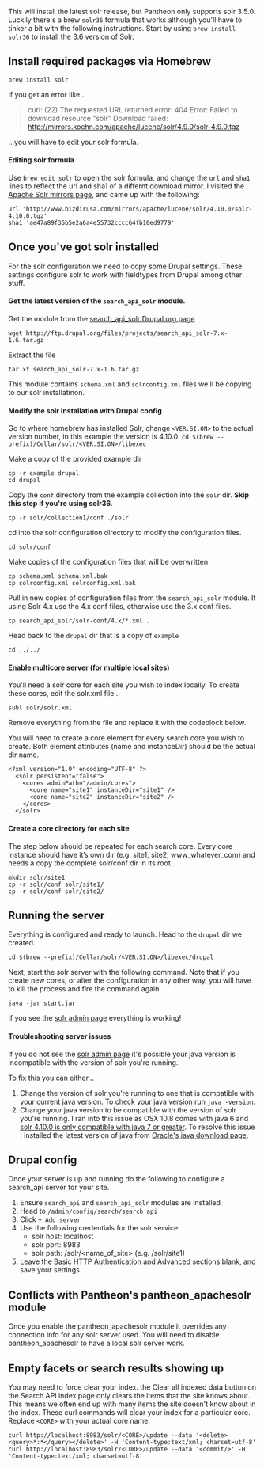 This will install the latest solr release, but Pantheon only supports solr 3.5.0. Luckily there's a brew ```solr36``` formula that works although you'll have to tinker a bit with the following instructions. Start by using ```brew install solr36``` to install the 3.6 version of Solr.

## Install required packages via Homebrew

```
brew install solr
```

If you get an error like...
> curl: (22) The requested URL returned error: 404
Error: Failed to download resource "solr"
Download failed: http://mirrors.koehn.com/apache/lucene/solr/4.9.0/solr-4.9.0.tgz

...you will have to edit your solr formula.

#### Editing solr formula
Use ```brew edit solr``` to open the solr formula, and change the ```url``` and ```sha1``` lines to reflect the url and sha1 of a differnt download mirror. I visited the [Apache Solr mirrors page](http://www.apache.org/dyn/closer.cgi/lucene/solr/), and came up with the following:
```
url 'http://www.bizdirusa.com/mirrors/apache/lucene/solr/4.10.0/solr-4.10.0.tgz'
sha1 'ae47a89f35b5e2a6a4e55732cccc64fb10ed9779'
```

## Once you've got solr installed
For the solr configuration we need to copy some Drupal settings. These settings configure solr to work with fieldtypes from Drupal among other stuff.

#### Get the latest version of the ```search_api_solr``` module.

Get the module from the [search_api_solr Drupal.org page](https://www.drupal.org/project/search_api_solr)

```wget http://ftp.drupal.org/files/projects/search_api_solr-7.x-1.6.tar.gz```

Extract the file

```tar xf search_api_solr-7.x-1.6.tar.gz```

This module contains ```schema.xml``` and ```solrconfig.xml``` files we'll be copying to our solr installatinon.

#### Modify the solr installation with Drupal config

Go to where homebrew has installed Solr, change ```<VER.SI.ON>``` to the actual version number, in this example the version is 4.10.0.
```cd $(brew --prefix)/Cellar/solr/<VER.SI.ON>/libexec```

Make a copy of the provided example dir
```
cp -r example drupal
cd drupal
```
Copy the ```conf``` directory from the example collection into the ```solr``` dir. **Skip this step if you're using solr36**.
```
cp -r solr/collection1/conf ./solr
```
cd into the solr configuration directory to modify the configuration files.
```
cd solr/conf
```
Make copies of the configuration files that will be overwritten
```
cp schema.xml schema.xml.bak
cp solrconfig.xml solrconfig.xml.bak
```
Pull in new copies of configuration files from the ```search_api_solr``` module. If using Solr 4.x use the 4.x conf files, otherwise use the 3.x conf files.
```
cp search_api_solr/solr-conf/4.x/*.xml .
```
Head back to the ```drupal``` dir that is a copy of ```example```
```
cd ../../
```
#### Enable multicore server (for multiple local sites)
You'll need a solr core for each site you wish to index locally. To create these cores, edit the solr.xml file...
```
subl solr/solr.xml
```
Remove everything from the file and replace it with the codeblock below.

You will need to create a core element for every search core you wish to create. Both element attributes (name and instanceDir) should be the actual dir name.
```
<?xml version="1.0" encoding="UTF-8" ?>
  <solr persistent="false">
    <cores adminPath="/admin/cores">
      <core name="site1" instanceDir="site1" />
      <core name="site2" instanceDir="site2" />
    </cores>
  </solr>
```
#### Create a core directory for each site
The step below should be repeated for each search core. Every core instance should have it’s own dir (e.g. site1, site2, www_whatever_com) and needs a copy the complete solr/conf dir in its root.
```
mkdir solr/site1
cp -r solr/conf solr/site1/
cp -r solr/conf solr/site2/
```

## Running the server
Everything is configured and ready to launch. Head to  the ```drupal``` dir we created.
```
cd $(brew --prefix)/Cellar/solr/<VER.SI.ON>/libexec/drupal
```
Next, start the solr server with the following command. Note that if you create new cores, or alter the configuration in any other way, you will have to kill the process and fire the command again.
```
java -jar start.jar
```
If you see the [solr admin page](http://localhost:8983/solr) everything is working!

#### Troubleshooting server issues
If you do not see the [solr admin page](http://localhost:8983/solr) it's possible your java version is incompatible with the version of solr you're running.

To fix this you can either...

1. Change the version of solr you're running to one that is compatible with your current java version. To check your java version run ```java -version```.
2. Change your java version to be compatible with the version of solr you're running. I ran into this issue as OSX 10.8 comes with java 6 and [solr 4.10.0 is only compatible with java 7 or greater](http://lucene.apache.org/core/4_10_0/SYSTEM_REQUIREMENTS.html). To resolve this issue I installed the latest version of java from [Oracle's java download page](http://www.oracle.com/technetwork/java/javase/downloads/index.html).

## Drupal config
Once your server is up and running do the following to configure a search_api server for your site.

1. Ensure ```search_api``` and ```search_api_solr``` modules are installed
2. Head to ```/admin/config/search/search_api```
3. Click ```+ Add server```
4. Use the following credentials for the solr service:
	* solr host: localhost
	* solr port: 8983
	* solr path: /solr/\<name\_of\_site\> (e.g. /solr/site1)
5. Leave the Basic HTTP Authentication and Advanced sections blank, and save your settings.

## Conflicts with Pantheon's pantheon_apachesolr module
Once you enable the pantheon_apachesolr module it overrides any connection info for any solr server used. You will need to disable pantheon_apachesolr to have a local solr server work.


## Empty facets or search results showing up

You may need to force clear your index. the Clear all indexed data button on the Search API index page only clears the items that the site knows about. This means we often end up with many items the site doesn't know about in the index. These curl commands will clear your index for a particular core. Replace ```<CORE>``` with your actual core name.

```
curl http://localhost:8983/solr/<CORE>/update --data '<delete><query>*:*</query></delete>' -H 'Content-type:text/xml; charset=utf-8'
curl http://localhost:8983/solr/<CORE>/update --data '<commit/>' -H 'Content-type:text/xml; charset=utf-8'
```
